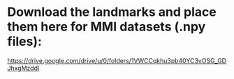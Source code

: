 # Download the landmarks and place them here for MMI datasets (.npy files):

https://drive.google.com/drive/u/0/folders/1VWCCqkhu3pb40YC3vOSG_GDJhxgMzddl
